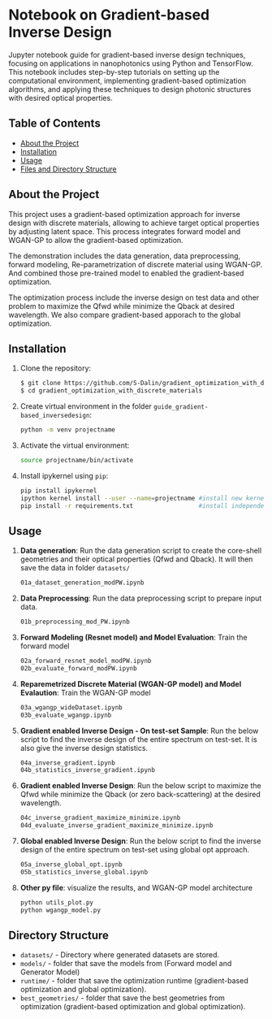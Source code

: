 # Notebook on Gradient-based Inverse Design
Jupyter notebook guide for gradient-based inverse design techniques, focusing on applications in nanophotonics using Python and TensorFlow. 
This notebook includes step-by-step tutorials on setting up the computational environment, implementing gradient-based optimization algorithms, and applying these techniques to design photonic structures with desired optical properties.

## Table of Contents
- [About the Project](#about-the-project)
- [Installation](#installation)
- [Usage](#usage)
- [Files and Directory Structure](#files-and-directory-structure)


## About the Project
This project uses a gradient-based optimization approach for inverse design with discrete materials, allowing to achieve target optical properties by adjusting latent space. This process integrates forward model and WGAN-GP to allow the gradient-based optimization. 

The demonstration includes the data generation, data preprocessing, forward modeling, Re-parametrization of discrete material using WGAN-GP. And combined those pre-trained model to enabled the gradient-based optimization. 

The optimization process include the inverse design on test data and other problem to maximize the Qfwd while minimize the Qback at desired wavelength. 
We also compare gradient-based apporach to the global optimization.  

## Installation
1. Clone the repository:
   ```bash
   $ git clone https://github.com/S-Dalin/gradient_optimization_with_discrete_materials.git
   $ cd gradient_optimization_with_discrete_materials
   ```

2. Create virtual environment in the folder `guide_gradient-based_inversedesign`: 
   ```bash
   python -m venv projectname
   ```

3. Activate the virtual environment: 
   ```bash 
   source projectname/bin/activate
   ```

4. Install ipykernel using `pip`:
   ```bash 
   pip install ipykernel
   ipython kernel install --user --name=projectname #install new kernel
   pip install -r requirements.txt                  #install independencies 
   ```


## Usage
1. **Data generation**:
   Run the data generation script to create the core-shell geometries and their optical properties (Qfwd and Qback). 
   It will then save the data in folder `datasets/`
   ```bash
   01a_dataset_generation_modPW.ipynb
   ```

2. **Data Preprocessing**:
   Run the data preprocessing script to prepare input data. 
   ```bash
   01b_preprocessing_mod_PW.ipynb
   ```

3. **Forward Modeling (Resnet model) and Model Evaluation**:
   Train the forward model 
   ```bash
   02a_forward_resnet_model_modPW.ipynb
   02b_evaluate_forward_modPW.ipynb
   ```

4. **Reparemetrized Discrete Material (WGAN-GP model) and Model Evalaution**:
   Train the WGAN-GP model 
   ```bash
   03a_wgangp_wideDataset.ipynb
   03b_evaluate_wgangp.ipynb
   ```

5. **Gradient enabled Inverse Design - On test-set Sample**:
   Run the below script to find the inverse design of the entire spectrum on test-set. It is also give the inverse design statistics.
   ```bash
   04a_inverse_gradient.ipynb
   04b_statistics_inverse_gradient.ipynb
   ```

6. **Gradient enabled Inverse Design**:
   Run the below script to maximize the Qfwd while minimize the Qback (or zero back-scattering) at the desired wavelength.
   ```bash
   04c_inverse_gradient_maximize_minimize.ipynb
   04d_evaluate_inverse_gradient_maximize_minimize.ipynb
   ```

7. **Global enabled Inverse Design**:
   Run the below script to find the inverse design of the entire spectrum on test-set using global opt approach.
   ```bash
   05a_inverse_global_opt.ipynb
   05b_statistics_inverse_global.ipynb
   ```

8. **Other py file**:
   visualize the results, and WGAN-GP model architecture
   ```bash
   python utils_plot.py
   python wgangp_model.py

## Directory Structure
- `datasets/` - Directory where generated datasets are stored.
- `models/` - folder that save the models from (Forward model and Generator Model)
- `runtime/` - folder that save the optimization runtime (gradient-based optimization and global optimization).
- `best_geometries/` - folder that save the best geometries from optimization (gradient-based optimization and global optimization).



